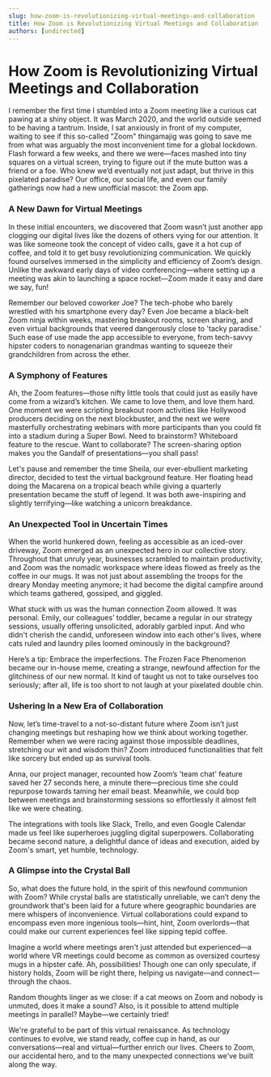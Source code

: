 ```yaml
---
slug: how-zoom-is-revolutionizing-virtual-meetings-and-collaboration
title: How Zoom is Revolutionizing Virtual Meetings and Collaboration
authors: [undirected]
---
```



# How Zoom is Revolutionizing Virtual Meetings and Collaboration

I remember the first time I stumbled into a Zoom meeting like a curious cat pawing at a shiny object. It was March 2020, and the world outside seemed to be having a tantrum. Inside, I sat anxiously in front of my computer, waiting to see if this so-called "Zoom" thingamajig was going to save me from what was arguably the most inconvenient time for a global lockdown. Flash forward a few weeks, and there we were—faces mashed into tiny squares on a virtual screen, trying to figure out if the mute button was a friend or a foe. Who knew we’d eventually not just adapt, but thrive in this pixelated paradise? Our office, our social life, and even our family gatherings now had a new unofficial mascot: the Zoom app.

### A New Dawn for Virtual Meetings

In these initial encounters, we discovered that Zoom wasn’t just another app clogging our digital lives like the dozens of others vying for our attention. It was like someone took the concept of video calls, gave it a hot cup of coffee, and told it to get busy revolutionizing communication. We quickly found ourselves immersed in the simplicity and efficiency of Zoom’s design. Unlike the awkward early days of video conferencing—where setting up a meeting was akin to launching a space rocket—Zoom made it easy and dare we say, fun!

Remember our beloved coworker Joe? The tech-phobe who barely wrestled with his smartphone every day? Even Joe became a black-belt Zoom ninja within weeks, mastering breakout rooms, screen sharing, and even virtual backgrounds that veered dangerously close to 'tacky paradise.' Such ease of use made the app accessible to everyone, from tech-savvy hipster coders to nonagenarian grandmas wanting to squeeze their grandchildren from across the ether. 

### A Symphony of Features

Ah, the Zoom features—those nifty little tools that could just as easily have come from a wizard’s kitchen. We came to love them, and love them hard. One moment we were scripting breakout room activities like Hollywood producers deciding on the next blockbuster, and the next we were masterfully orchestrating webinars with more participants than you could fit into a stadium during a Super Bowl. Need to brainstorm? Whiteboard feature to the rescue. Want to collaborate? The screen-sharing option makes you the Gandalf of presentations—you shall pass!

Let's pause and remember the time Sheila, our ever-ebullient marketing director, decided to test the virtual background feature. Her floating head doing the Macarena on a tropical beach while giving a quarterly presentation became the stuff of legend. It was both awe-inspiring and slightly terrifying—like watching a unicorn breakdance. 

### An Unexpected Tool in Uncertain Times

When the world hunkered down, feeling as accessible as an iced-over driveway, Zoom emerged as an unexpected hero in our collective story. Throughout that unruly year, businesses scrambled to maintain productivity, and Zoom was the nomadic workspace where ideas flowed as freely as the coffee in our mugs. It was not just about assembling the troops for the dreary Monday meeting anymore; it had become the digital campfire around which teams gathered, gossiped, and giggled.

What stuck with us was the human connection Zoom allowed. It was personal. Emily, our colleagues’ toddler, became a regular in our strategy sessions, usually offering unsolicited, adorably garbled input. And who didn't cherish the candid, unforeseen window into each other's lives, where cats ruled and laundry piles loomed ominously in the background?

Here’s a tip: Embrace the imperfections. The Frozen Face Phenomenon became our in-house meme, creating a strange, newfound affection for the glitchiness of our new normal. It kind of taught us not to take ourselves too seriously; after all, life is too short to not laugh at your pixelated double chin.

### Ushering In a New Era of Collaboration

Now, let’s time-travel to a not-so-distant future where Zoom isn’t just changing meetings but reshaping how we think about working together. Remember when we were racing against those impossible deadlines, stretching our wit and wisdom thin? Zoom introduced functionalities that felt like sorcery but ended up as survival tools. 

Anna, our project manager, recounted how Zoom’s 'team chat' feature saved her 27 seconds here, a minute there—precious time she could repurpose towards taming her email beast. Meanwhile, we could bop between meetings and brainstorming sessions so effortlessly it almost felt like we were cheating.

The integrations with tools like Slack, Trello, and even Google Calendar made us feel like superheroes juggling digital superpowers. Collaborating became second nature, a delightful dance of ideas and execution, aided by Zoom's smart, yet humble, technology.

### A Glimpse into the Crystal Ball

So, what does the future hold, in the spirit of this newfound communion with Zoom? While crystal balls are statistically unreliable, we can’t deny the groundwork that's been laid for a future where geographic boundaries are mere whispers of inconvenience. Virtual collaborations could expand to encompass even more ingenious tools—hint, hint, Zoom overlords—that could make our current experiences feel like sipping tepid coffee.

Imagine a world where meetings aren't just attended but experienced—a world where VR meetings could become as common as oversized courtesy mugs in a hipster café. Ah, possibilities! Though one can only speculate, if history holds, Zoom will be right there, helping us navigate—and connect—through the chaos.

Random thoughts linger as we close: if a cat meows on Zoom and nobody is unmuted, does it make a sound? Also, is it possible to attend multiple meetings in parallel? Maybe—we certainly tried!

We're grateful to be part of this virtual renaissance. As technology continues to evolve, we stand ready, coffee cup in hand, as our conversations—real and virtual—further enrich our lives. Cheers to Zoom, our accidental hero, and to the many unexpected connections we’ve built along the way.